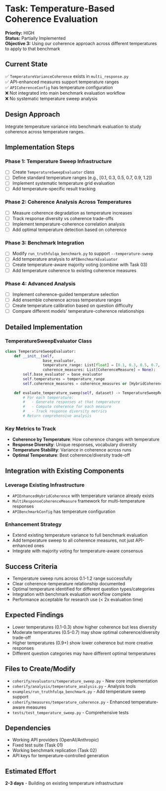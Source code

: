 # Task: Temperature-Based Coherence Evaluation

**Priority:** HIGH  
**Status:** Partially Implemented  
**Objective 3:** Using our coherence approach across different temperatures to apply to that benchmark  

## Current State
✅ `TemperatureVarianceCoherence` exists in `multi_response.py`  
✅ API-enhanced measures support temperature ranges  
✅ `APICoherenceConfig` has temperature configuration  
❌ Not integrated into main benchmark evaluation workflow  
❌ No systematic temperature sweep analysis  

## Design Approach
Integrate temperature variance into benchmark evaluation to study coherence across temperature ranges.

## Implementation Steps

### Phase 1: Temperature Sweep Infrastructure
- [ ] Create `TemperatureSweepEvaluator` class
- [ ] Define standard temperature ranges (e.g., [0.1, 0.3, 0.5, 0.7, 0.9, 1.2])
- [ ] Implement systematic temperature grid evaluation
- [ ] Add temperature-specific result tracking

### Phase 2: Coherence Analysis Across Temperatures
- [ ] Measure coherence degradation as temperature increases
- [ ] Track response diversity vs coherence trade-offs
- [ ] Implement temperature-coherence correlation analysis
- [ ] Add optimal temperature detection based on coherence

### Phase 3: Benchmark Integration
- [ ] Modify `run_truthfulqa_benchmark.py` to support `--temperature-sweep`
- [ ] Add temperature analysis to `APIBenchmarkEvaluator`
- [ ] Create temperature-aware majority voting (combine with Task 03)
- [ ] Add temperature coherence to existing coherence measures

### Phase 4: Advanced Analysis
- [ ] Implement coherence-guided temperature selection
- [ ] Add ensemble coherence across temperature ranges
- [ ] Create temperature calibration based on question difficulty
- [ ] Compare different models' temperature-coherence relationships

## Detailed Implementation

### TemperatureSweepEvaluator Class
```python
class TemperatureSweepEvaluator:
    def __init__(self, 
                 base_evaluator,
                 temperature_range: List[float] = [0.1, 0.3, 0.5, 0.7, 0.9],
                 coherence_measures: List[CoherenceMeasure] = None):
        self.base_evaluator = base_evaluator
        self.temperatures = temperature_range
        self.coherence_measures = coherence_measures or [HybridCoherence()]
    
    def evaluate_temperature_sweep(self, dataset) -> TemperatureSweepResults:
        # For each temperature:
        #   - Generate responses at that temperature  
        #   - Compute coherence for each measure
        #   - Track response diversity metrics
        # Return comprehensive analysis
```

### Key Metrics to Track
- **Coherence by Temperature**: How coherence changes with temperature
- **Response Diversity**: Unique responses, vocabulary diversity
- **Temperature Stability**: Variance in coherence across runs
- **Optimal Temperature**: Best coherence/diversity trade-off

## Integration with Existing Components

### Leverage Existing Infrastructure
- `APIEnhancedHybridCoherence` with temperature variance already exists
- `MultiResponseCoherenceMeasure` framework for multi-temperature responses
- `APIBenchmarkConfig` has temperature configuration

### Enhancement Strategy  
- Extend existing temperature variance to full benchmark evaluation
- Add temperature sweep to all coherence measures, not just API-enhanced ones
- Integrate with majority voting for temperature-aware consensus

## Success Criteria
- Temperature sweep runs across 0.1-1.2 range successfully
- Clear coherence-temperature relationship documented  
- Optimal temperature identified for different question types/categories
- Integration with benchmark evaluation workflow complete
- Performance acceptable for research use (< 2x evaluation time)

## Expected Findings
- Lower temperatures (0.1-0.3) show higher coherence but less diversity
- Moderate temperatures (0.5-0.7) may show optimal coherence/diversity trade-off
- Higher temperatures (0.9+) show lower coherence but more creative responses
- Different question categories may have different optimal temperatures

## Files to Create/Modify
- `coherify/evaluators/temperature_sweep.py` - New core implementation
- `coherify/analysis/temperature_analysis.py` - Analysis tools
- `examples/run_truthfulqa_benchmark.py` - Add temperature sweep support
- `coherify/measures/temperature_coherence.py` - Enhanced temperature-aware measures
- `tests/test_temperature_sweep.py` - Comprehensive tests

## Dependencies  
- Working API providers (OpenAI/Anthropic)
- Fixed test suite (Task 01)
- Working benchmark replication (Task 02)
- API keys for temperature-controlled generation

## Estimated Effort
**2-3 days** - Building on existing temperature infrastructure